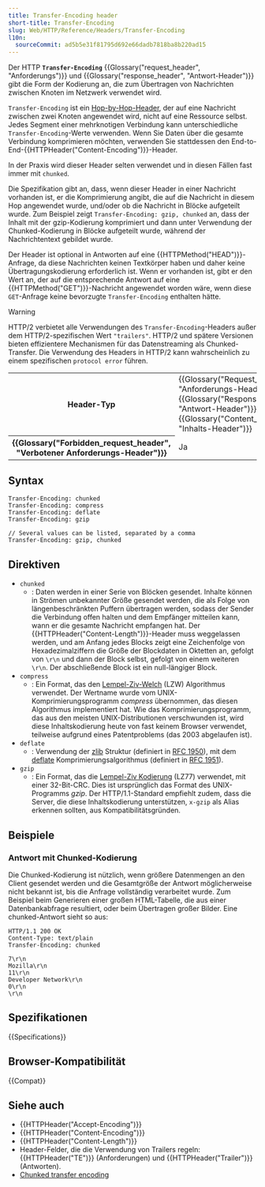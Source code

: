 ```yaml
---
title: Transfer-Encoding header
short-title: Transfer-Encoding
slug: Web/HTTP/Reference/Headers/Transfer-Encoding
l10n:
  sourceCommit: ad5b5e31f81795d692e66dadb7818ba8b220ad15
---
```


Der HTTP **`Transfer-Encoding`** {{Glossary("request_header", "Anforderungs")}} und {{Glossary("response_header", "Antwort-Header")}} gibt die Form der Kodierung an, die zum Übertragen von Nachrichten zwischen Knoten im Netzwerk verwendet wird.

`Transfer-Encoding` ist ein [Hop-by-Hop-Header](/de/docs/Web/HTTP/Reference/Headers#hop-by-hop_headers), der auf eine Nachricht zwischen zwei Knoten angewendet wird, nicht auf eine Ressource selbst.
Jedes Segment einer mehrknotigen Verbindung kann unterschiedliche `Transfer-Encoding`-Werte verwenden.
Wenn Sie Daten über die gesamte Verbindung komprimieren möchten, verwenden Sie stattdessen den End-to-End-{{HTTPHeader("Content-Encoding")}}-Header.

In der Praxis wird dieser Header selten verwendet und in diesen Fällen fast immer mit `chunked`.

Die Spezifikation gibt an, dass, wenn dieser Header in einer Nachricht vorhanden ist, er die Komprimierung angibt, die auf die Nachricht in diesem Hop angewendet wurde, und/oder ob die Nachricht in Blöcke aufgeteilt wurde.
Zum Beispiel zeigt `Transfer-Encoding: gzip, chunked` an, dass der Inhalt mit der gzip-Kodierung komprimiert und dann unter Verwendung der Chunked-Kodierung in Blöcke aufgeteilt wurde, während der Nachrichtentext gebildet wurde.

Der Header ist optional in Antworten auf eine {{HTTPMethod("HEAD")}}-Anfrage, da diese Nachrichten keinen Textkörper haben und daher keine Übertragungskodierung erforderlich ist.
Wenn er vorhanden ist, gibt er den Wert an, der auf die entsprechende Antwort auf eine {{HTTPMethod("GET")}}-Nachricht angewendet worden wäre, wenn diese `GET`-Anfrage keine bevorzugte `Transfer-Encoding` enthalten hätte.

> [!WARNING]
> HTTP/2 verbietet alle Verwendungen des `Transfer-Encoding`-Headers außer dem HTTP/2-spezifischen Wert `"trailers"`.
> HTTP/2 und spätere Versionen bieten effizientere Mechanismen für das Datenstreaming als Chunked-Transfer.
> Die Verwendung des Headers in HTTP/2 kann wahrscheinlich zu einem spezifischen `protocol error` führen.

<table class="properties">
  <tbody>
    <tr>
      <th scope="row">Header-Typ</th>
      <td>
        {{Glossary("Request_header", "Anforderungs-Header")}}, {{Glossary("Response_header", "Antwort-Header")}}, {{Glossary("Content_header", "Inhalts-Header")}}
      </td>
    </tr>
    <tr>
      <th scope="row">{{Glossary("Forbidden_request_header", "Verbotener Anforderungs-Header")}}</th>
      <td>Ja</td>
    </tr>
  </tbody>
</table>

## Syntax

```http
Transfer-Encoding: chunked
Transfer-Encoding: compress
Transfer-Encoding: deflate
Transfer-Encoding: gzip

// Several values can be listed, separated by a comma
Transfer-Encoding: gzip, chunked
```

## Direktiven

- `chunked`
  - : Daten werden in einer Serie von Blöcken gesendet.
    Inhalte können in Strömen unbekannter Größe gesendet werden, die als Folge von längenbeschränkten Puffern übertragen werden, sodass der Sender die Verbindung offen halten und dem Empfänger mitteilen kann, wann er die gesamte Nachricht empfangen hat.
    Der {{HTTPHeader("Content-Length")}}-Header muss weggelassen werden, und am Anfang jedes Blocks zeigt eine Zeichenfolge von Hexadezimalziffern die Größe der Blockdaten in Oktetten an, gefolgt von `\r\n` und dann der Block selbst, gefolgt von einem weiteren `\r\n`.
    Der abschließende Block ist ein null-längiger Block.
- `compress`
  - : Ein Format, das den [Lempel-Ziv-Welch](https://en.wikipedia.org/wiki/LZW) (LZW) Algorithmus verwendet.
    Der Wertname wurde vom UNIX-Komprimierungsprogramm _compress_ übernommen, das diesen Algorithmus implementiert hat.
    Wie das Komprimierungsprogramm, das aus den meisten UNIX-Distributionen verschwunden ist, wird diese Inhaltskodierung heute von fast keinem Browser verwendet, teilweise aufgrund eines Patentproblems (das 2003 abgelaufen ist).
- `deflate`
  - : Verwendung der [zlib](https://en.wikipedia.org/wiki/Zlib) Struktur (definiert in [RFC 1950](https://datatracker.ietf.org/doc/html/rfc1950)), mit dem [deflate](https://en.wikipedia.org/wiki/DEFLATE) Komprimierungsalgorithmus (definiert in [RFC 1951](https://datatracker.ietf.org/doc/html/rfc1952)).
- `gzip`
  - : Ein Format, das die [Lempel-Ziv Kodierung](https://en.wikipedia.org/wiki/LZ77_and_LZ78#LZ77) (LZ77) verwendet, mit einer 32-Bit-CRC.
    Dies ist ursprünglich das Format des UNIX-Programms _gzip_.
    Der HTTP/1.1-Standard empfiehlt zudem, dass die Server, die diese Inhaltskodierung unterstützen, `x-gzip` als Alias erkennen sollten, aus Kompatibilitätsgründen.

## Beispiele

### Antwort mit Chunked-Kodierung

Die Chunked-Kodierung ist nützlich, wenn größere Datenmengen an den Client gesendet werden und die Gesamtgröße der Antwort möglicherweise nicht bekannt ist, bis die Anfrage vollständig verarbeitet wurde.
Zum Beispiel beim Generieren einer großen HTML-Tabelle, die aus einer Datenbankabfrage resultiert, oder beim Übertragen großer Bilder.
Eine chunked-Antwort sieht so aus:

```http
HTTP/1.1 200 OK
Content-Type: text/plain
Transfer-Encoding: chunked

7\r\n
Mozilla\r\n
11\r\n
Developer Network\r\n
0\r\n
\r\n
```

## Spezifikationen

{{Specifications}}

## Browser-Kompatibilität

{{Compat}}

## Siehe auch

- {{HTTPHeader("Accept-Encoding")}}
- {{HTTPHeader("Content-Encoding")}}
- {{HTTPHeader("Content-Length")}}
- Header-Felder, die die Verwendung von Trailers regeln: {{HTTPHeader("TE")}} (Anforderungen) und {{HTTPHeader("Trailer")}} (Antworten).
- [Chunked transfer encoding](https://en.wikipedia.org/wiki/Chunked_transfer_encoding)
